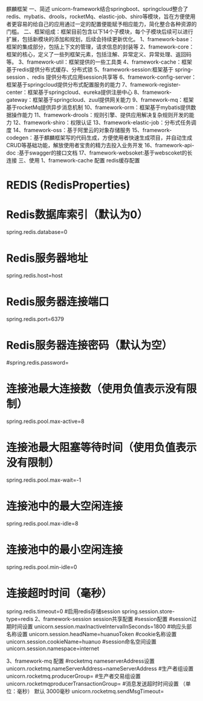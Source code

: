 麒麟框架
一、简述
unicorn-framework结合springboot、springcloud整合了redis、mybatis、drools，rocketMq、elastic-job、shiro等模块，旨在方便使用者更容易的给自己的应用通过一定的配置便能赋予相应能力，简化整合各种资源的门槛。
二、框架组成：框架目前包含以下14个子模块，每个子模块后续可以进行扩展，包括新模块的添加和规划，后续会持续更新优化。
1、framework-base：框架的集成部分，包括上下文的管理，请求信息的封装等
2、framework-core：框架的核心，定义了一些列框架元素，包括注解、异常定义、异常处理、返回码等。
3、framework-util：框架提供的一些工具类
4、framework-cache：框架基于redis提供分布式缓存、分布式锁
5、framework-session:框架基于 spring-session 、redis 提供分布式应用session共享等
6、framework-config-server：框架基于springcloud提供分布式配置服务的能力
7、framework-register-center：框架基于springcloud、eureka提供注册中心
8、framework-gateway：框架基于springcloud、zuul提供网关能力
9、framework-mq：框架基于rocketMq提供异步消息机制
10、framework-orm：框架基于mybatis提供数据操作能力
11、framework-drools：规则引擎、提供应用解决复杂规则开发的能力
12、framework-shiro：权限认证
13、framework-elastic-job：分布式任务调度
14、framework-oss：基于阿里云的对象存储服务
15、framework-codegen：基于麒麟框架写的代码生成，方便使用者快速生成项目，并自动生成CRUD等基础功能，解放使用者宝贵的精力去投入业务开发
16、framework-api-doc :基于swagger的接口文档
17、framework-websoket:基于webscoket的长连接
三、使用
1、framework-cache
配置
redis缓存配置
# REDIS (RedisProperties)
# Redis数据库索引（默认为0）
spring.redis.database=0  
# Redis服务器地址
spring.redis.host=host
# Redis服务器连接端口
spring.redis.port=6379  
# Redis服务器连接密码（默认为空）
#spring.redis.password=
# 连接池最大连接数（使用负值表示没有限制）
spring.redis.pool.max-active=8  
# 连接池最大阻塞等待时间（使用负值表示没有限制）
spring.redis.pool.max-wait=-1  
# 连接池中的最大空闲连接
spring.redis.pool.max-idle=8  
# 连接池中的最小空闲连接
spring.redis.pool.min-idle=0  
# 连接超时时间（毫秒）
spring.redis.timeout=0 
#启用redis存储session
spring.session.store-type=redis
2、framework-session
session共享配置
#session配置
#session过期时间设置
unicorn.session.maxInactiveIntervalInSeconds=1800
#响应头部名称设置
unicorn.session.headName=huanuoToken
#cookie名称设置
unicorn.session.cookieName=huanuo
#session命名空间设置
unicorn.session.namespace=internet

3、framework-mq
配置
#rocketmq nameserverAddress设置
 unicorn.rocketmq.nameServerAddress=nameServerAddress
#生产者组设置
 unicorn.rocketmq.producerGroup=
#生产者交易组设置
unicorn.rocketmqproducerTransactionGroup=
#消息发送超时时间设置 （单位：毫秒） 默认 3000毫秒
unicorn.rocketmq.sendMsgTimeout=

